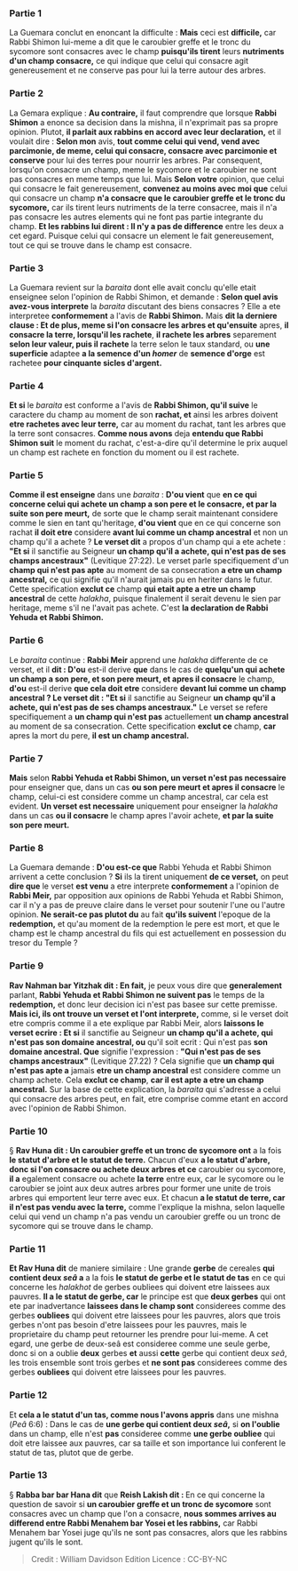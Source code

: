 
### Partie 1
La Guemara conclut en enoncant la difficulte : <b>Mais</b> ceci est <b>difficile,</b> car Rabbi Shimon lui-meme a dit que le caroubier greffe et le tronc du sycomore sont consacres avec le champ <b>puisqu'ils tirent</b> leurs <b>nutriments d'un champ consacre,</b> ce qui indique que celui qui consacre agit genereusement et ne conserve pas pour lui la terre autour des arbres.

### Partie 2
La Gemara explique : <b>Au contraire,</b> il faut comprendre que lorsque <b>Rabbi Shimon</b> a enonce sa decision dans la mishna, il n'exprimait pas sa propre opinion. Plutot, <b>il parlait aux rabbins en accord avec leur declaration,</b> et il voulait dire : <b>Selon mon</b> avis, <b>tout comme celui qui vend, vend avec parcimonie, de meme, celui qui consacre, consacre avec parcimonie et conserve</b> pour lui des terres pour nourrir les arbres. Par consequent, lorsqu'on consacre un champ, meme le sycomore et le caroubier ne sont pas consacres en meme temps que lui. Mais <b>Selon votre</b> opinion, que celui qui consacre le fait genereusement, <b>convenez au moins avec moi que</b> celui qui consacre un champ <b>n'a consacre que le caroubier greffe et le tronc du sycomore,</b> car ils tirent leurs nutriments de la terre consacree, mais il n'a pas consacre les autres elements qui ne font pas partie integrante du champ. <b>Et les rabbins lui dirent : Il n'y a pas de difference</b> entre les deux a cet egard. Puisque celui qui consacre un element le fait genereusement, tout ce qui se trouve dans le champ est consacre.

### Partie 3
La Guemara revient sur la <i>baraita</i> dont elle avait conclu qu'elle etait enseignee selon l'opinion de Rabbi Shimon, et demande : <b>Selon quel avis avez-vous interprete</b> la <i>baraita</i> discutant des biens consacres ? Elle a ete interpretee <b>conformement</b> a l'avis de <b>Rabbi Shimon.</b> Mais <b>dit la derniere clause : Et de plus, meme si l'on consacre les arbres et qu'ensuite</b> apres, <b>il consacre la terre, lorsqu'il les rachete</b>, <b>il rachete les arbres</b> separement <b>selon leur valeur, puis il rachete</b> la terre selon le taux standard, ou <b>une superficie</b> adaptee <b>a la semence d'un <i>homer</i></b> de <b>semence d'orge</b> est rachetee <b>pour cinquante sicles d'argent. </b>

### Partie 4
<b>Et si</b> le <i>baraita</i> est conforme a l'avis de <b>Rabbi Shimon, qu'il suive</b> le caractere du champ au moment de son <b>rachat, et</b> ainsi les arbres doivent <b>etre rachetes avec leur terre,</b> car au moment du rachat, tant les arbres que la terre sont consacres. <b>Comme nous avons</b> deja <b>entendu que Rabbi Shimon suit</b> le moment du rachat, c'est-a-dire qu'il determine le prix auquel un champ est rachete en fonction du moment ou il est rachete.

### Partie 5
<b>Comme il est enseigne</b> dans une <i>baraita</i> : <b>D'ou vient</b> que <b>en ce qui concerne celui qui achete un champ a son pere et le consacre, et par la suite son pere meurt,</b> de sorte que le champ serait maintenant considere comme le sien en tant qu'heritage, <b>d'ou vient</b> que</b> en ce qui concerne son rachat <b>il doit etre</b> considere <b>avant lui comme un champ ancestral</b> et non un champ qu'il a achete ? <b>Le verset dit</b> a propos d'un champ qui a ete achete : <b>"Et si</b> il sanctifie au Seigneur <b>un champ qu'il a achete, qui n'est pas de ses champs ancestraux"</b> (Levitique 27:22). Le verset parle specifiquement d'un <b>champ qui n'est pas apte</b> au moment de sa consecration <b>a etre un champ ancestral,</b> ce qui signifie qu'il n'aurait jamais pu en heriter dans le futur. Cette specification <b>exclut ce</b> champ <b>qui etait apte a etre un champ ancestral</b> de cette <i>halakha</i>, puisque finalement il serait devenu le sien par heritage, meme s'il ne l'avait pas achete. C'est <b>la declaration de Rabbi Yehuda et Rabbi Shimon.</b>

### Partie 6
Le <i>baraita</i> continue : <b>Rabbi Meir</b> apprend une <i>halakha</i> differente de ce verset, et il <b>dit : D'ou</b> est-il derive <b>que</b> dans le cas de <b>quelqu'un qui achete un champ a son pere, et son pere meurt, et apres il consacre</b> le champ, <b>d'ou</b> est-il derive <b>que cela doit etre</b> considere <b>devant lui comme un champ ancestral ? Le verset dit : "Et si</b> il sanctifie au Seigneur <b>un champ qu'il a achete, qui n'est pas de ses champs ancestraux."</b> Le verset se refere specifiquement a <b>un champ qui n'est pas</b> actuellement <b>un champ ancestral</b> au moment de sa consecration. Cette specification <b>exclut ce</b> champ, <b>car</b> apres la mort du pere, <b>il est un champ ancestral.</b>

### Partie 7
<b>Mais</b> selon <b>Rabbi Yehuda et Rabbi Shimon, un verset n'est pas necessaire</b> pour enseigner que, dans un cas <b>ou son pere meurt et apres il consacre</b> le champ, celui-ci est considere comme un champ ancestral, car cela est evident. <b>Un verset est necessaire</b> uniquement pour enseigner la <i>halakha</i> dans un cas <b>ou il consacre</b> le champ apres l'avoir achete, <b>et par la suite son pere meurt.</b>

### Partie 8
La Guemara demande : <b>D'ou est-ce que</b> Rabbi Yehuda et Rabbi Shimon arrivent a cette conclusion ? <b>Si</b> ils la tirent uniquement <b>de ce verset,</b> on peut <b>dire que</b> le verset <b>est venu</b> a etre interprete <b>conformement</b> a l'opinion de <b>Rabbi Meir,</b> par opposition aux opinions de Rabbi Yehuda et Rabbi Shimon, car il n'y a pas de preuve claire dans le verset pour soutenir l'une ou l'autre opinion. <b>Ne serait-ce pas plutot du</b> au fait <b>qu'ils suivent</b> l'epoque de la <b>redemption,</b> et qu'au moment de la redemption le pere est mort, et que le champ est le champ ancestral du fils qui est actuellement en possession du tresor du Temple ?

### Partie 9
<b>Rav Nahman bar Yitzhak dit : En fait,</b> je peux vous dire que <b>generalement</b> parlant, <b>Rabbi Yehuda et Rabbi Shimon ne suivent pas</b> le temps de la <b>redemption,</b> et donc leur decision ici n'est pas basee sur cette premisse. <b>Mais ici, ils ont trouve un verset et l'ont interprete,</b> comme, si le verset doit etre compris comme il a ete explique par Rabbi Meir, alors <b>laissons le verset ecrire : Et si</b> il sanctifie au Seigneur <b>un champ qu'il a achete, qui n'est pas son domaine ancestral, ou</b> qu'il soit ecrit : Qui n'est pas <b>son domaine ancestral. Que</b> signifie l'expression : <b>"Qui n'est pas de ses champs ancestraux"</b> (Levitique 27.22) ? Cela signifie que <b>un champ qui n'est pas apte a</b> jamais <b>etre un champ ancestral</b> est considere comme un champ achete. Cela <b>exclut ce champ</b>, <b>car il est apte a etre un champ ancestral.</b> Sur la base de cette explication, la <i>baraita</i> qui s'adresse a celui qui consacre des arbres peut, en fait, etre comprise comme etant en accord avec l'opinion de Rabbi Shimon.

### Partie 10
§ <b>Rav Huna dit : Un caroubier greffe et un tronc de sycomore ont</b> a la fois <b>le statut d'arbre et le statut de terre.</b> Chacun d'eux <b>a le statut d'arbre, donc si l'on consacre ou achete deux arbres et ce</b> caroubier ou sycomore, <b>il a</b> egalement consacre ou achete <b>la terre</b> entre eux, car le sycomore ou le caroubier se joint aux deux autres arbres pour former une unite de trois arbres qui emportent leur terre avec eux. Et chacun <b>a le statut de terre, car il n'est pas vendu avec la terre,</b> comme l'explique la mishna, selon laquelle celui qui vend un champ n'a pas vendu un caroubier greffe ou un tronc de sycomore qui se trouve dans le champ.

### Partie 11
<b>Et Rav Huna dit</b> de maniere similaire : Une grande <b>gerbe</b> de cereales <b>qui contient deux <i>seâ</i> a</b> a la fois <b>le statut de gerbe et le statut de tas</b> en ce qui concerne les <i>halakhot</i> de gerbes oubliees qui doivent etre laissees aux pauvres. <b>Il a le statut de gerbe, car</b> le principe est que <b>deux gerbes</b> qui ont ete par inadvertance <b>laissees dans le champ sont</b> considerees comme des gerbes <b>oubliees</b> qui doivent etre laissees pour les pauvres, alors que trois gerbes n'ont pas besoin d'etre laissees pour les pauvres, mais le proprietaire du champ peut retourner les prendre pour lui-meme. A cet egard, une gerbe de deux-seâ est consideree comme une seule gerbe, donc si on a oublie <b>deux</b> gerbes <b>et</b> aussi <b>cette</b> gerbe qui contient deux <i>seâ</i>, les trois ensemble sont trois gerbes et <b>ne sont pas</b> considerees comme des gerbes <b>oubliees</b> qui doivent etre laissees pour les pauvres.

### Partie 12
Et <b>cela a le statut d'un tas, comme nous l'avons appris</b> dans une mishna (<i>Peâ</i> 6:6) : Dans le cas de <b>une gerbe qui contient deux <i>seâ</i>,</b> si <b>on l'oublie</b> dans un champ, elle n'est <b>pas</b> consideree comme <b>une gerbe oubliee</b> qui doit etre laissee aux pauvres, car sa taille et son importance lui conferent le statut de tas, plutot que de gerbe.

### Partie 13
§ <b>Rabba bar bar Hana dit</b> que <b>Reish Lakish dit : </b> En ce qui concerne la question de savoir si <b>un caroubier greffe et un tronc de sycomore</b> sont consacres avec un champ que l'on a consacre, <b>nous sommes arrives au differend entre Rabbi Menahem bar Yosei et les rabbins,</b> car Rabbi Menahem bar Yosei juge qu'ils ne sont pas consacres, alors que les rabbins jugent qu'ils le sont.

>Credit : William Davidson Edition
>Licence : CC-BY-NC